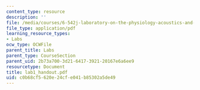 ```yaml
---
content_type: resource
description: ''
file: /media/courses/6-542j-laboratory-on-the-physiology-acoustics-and-perception-of-speech-fall-2005/c0b68cf5620e24cfe041b85302a5de49_lab1_handout.pdf
file_type: application/pdf
learning_resource_types:
- Labs
ocw_type: OCWFile
parent_title: Labs
parent_type: CourseSection
parent_uid: 2b73a700-3d21-6417-3921-20167e6a6ee9
resourcetype: Document
title: lab1_handout.pdf
uid: c0b68cf5-620e-24cf-e041-b85302a5de49
---
```

